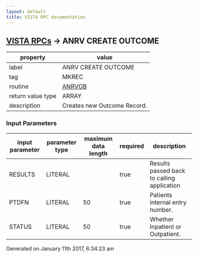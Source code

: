 ```yaml
---
layout: default
title: VISTA RPC documentation
---
```




## [VISTA RPCs](TableOfContent.md) &#8594; ANRV CREATE OUTCOME 

 property | value 
--- | --- 
 label | ANRV CREATE OUTCOME
 tag | MKREC
 routine | [ANRVOB](http://code.osehra.org/dox/Routine_ANRVOB_source.html)
 return value type | ARRAY
 description | Creates new Outcome Record.

### Input Parameters

| input parameter | parameter type | maximum data length | required | description | 
| --- | --- | --- | --- | --- | 
| RESULTS | LITERAL |  | true | Results passed back to calling application | 
| PTDFN | LITERAL | 50 | true | Patients internal entry number. | 
| STATUS | LITERAL | 50 | true | Whether Inpatient or Outpatient. | 




Generated on January 11th 2017, 6:34:23 am